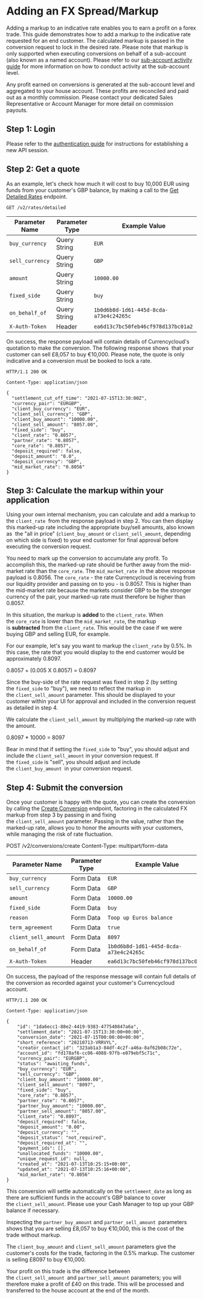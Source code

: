 [_metadata_:unlisted]:-

<!--- [_metadata_:menu_title]:- "Adding an FX Spread/Markup"
[_metadata_:order]:- "9" --->

# Adding an FX Spread/Markup

Adding a markup to an indicative rate enables you to earn a profit on a forex trade. This guide demonstrates how to add a markup to the indicative rate requested for an end customer. The calculated markup is passed in the conversion request to lock in the desired rate. Please note that markup is only supported when executing conversions on behalf of a sub-account (also known as a named account). Please refer to our [sub-account activity guide](/guides/integration-guides/sub-account-activity) for more information on how to conduct activity at the sub-account level.

Any profit earned on conversions is generated at the sub-account level and aggregated to your house account. These profits are reconciled and paid out as a monthly commission. Please contact your dedicated Sales Representative or Account Manager for more detail on commission payouts. 


## Step 1: Login

Please refer to the [authentication guide](/guides/integration-guides/authentication) for instructions for establishing a new API session.

## Step 2: Get a quote

As an example, let's check how much it will cost to buy 10,000 EUR using funds from your customer's GBP balance, by making a call to the [Get Detailed Rates](/api-reference/#get-detailed-rates) endpoint.

`GET /v2/rates/detailed`

| Parameter Name | Parameter Type | Example Value |
| --- | --- | --- |
| `buy_currency` | Query String | `EUR` |
| `sell_currency` | Query String | `GBP` |
| `amount` | Query String | `10000.00` |
| `fixed_side` | Query String | `buy` |
| `on_behalf_of` | Query String | `1b0d6b8d-1d61-445d-8cda-a73e4c24265c` |
| `X-Auth-Token` | Header | `ea6d13c7bc50feb46cf978d137bc01a2` |

On success, the response payload will contain details of Currencycloud's quotation to make the conversion. The following response shows  that your customer can sell £8,057 to buy €10,000. Please note, the quote is only indicative and a conversion must be booked to lock a rate.

```
HTTP/1.1 200 OK

Content-Type: application/json

{
  "settlement_cut_off_time": "2021-07-15T13:30:00Z",
  "currency_pair": "EURGBP",
  "client_buy_currency": "EUR",
  "client_sell_currency": "GBP",
  "client_buy_amount": "10000.00",
  "client_sell_amount": "8057.00",
  "fixed_side": "buy",
  "client_rate": "0.8057",
  "partner_rate": "0.8057",
  "core_rate": "0.8057",
  "deposit_required": false,
  "deposit_amount": "0.0",
  "deposit_currency": "GBP",
  "mid_market_rate": "0.8056"
}
```

## Step 3: Calculate the markup within your application

Using your own internal mechanism, you can calculate and add a markup to the `client_rate `from the response payload in step 2. You can then display this marked-up rate including the appropriate buy/sell amounts, also known as  the "all in price" (`client_buy_amount` or `client_sell_amount`, depending on which side is fixed) to your end customer for final approval before executing the conversion request. 

You need to mark up the conversion to accumulate any profit. To accomplish this, the marked-up rate should be further away from the mid-market rate than the `core_rate`. The `mid_market_rate `in the above response payload is 0.8056. The `core_rate` - the rate Currencycloud is receiving from our liquidity provider and passing on to you - is 0.8057. This is higher than the mid-market rate because the markets consider GBP to be the stronger currency of the pair, your marked-up rate must therefore be higher than 0.8057.

In this situation, the markup is **added** to the `client_rate`. When the `core_rate` is lower than the `mid_market_rate`, the markup is **subtracted** from the `client_rate`. This would be the case if we were buying GBP and selling EUR, for example.

For our example, let's say you want to markup the `client_rate` by 0.5%. In this case, the rate that you would display to the end customer would be approximately 0.8097.

0.8057 + (0.005 X 0.8057) = 0.8097

Since the buy-side of the rate request was fixed in step 2 (by setting the `fixed_side` to "buy"), we need to reflect the markup in the `client_sell_amount` parameter. This should be displayed to your customer within your UI for approval and included in the conversion request as detailed in step 4.

We calculate the `client_sell_amount` by multiplying the marked-up rate with the amount.

0.8097 * 10000 = 8097

Bear in mind that if setting the `fixed_side` to "buy", you should adjust and include the `client_sell_amount` in your conversion request. If the `fixed_side` is "sell", you should adjust and include the `client_buy_amount `in your conversion request.

## Step 4: Submit the conversion

Once your customer is happy with the quote, you can create the conversion by calling the [Create Conversion](/api-reference/#create-conversion) endpoint, factoring in the calculated FX markup from step 3 by passing in and fixing the `client_sell_amount` parameter. Passing in the value, rather than the marked-up rate, allows you to honor the amounts with your customers, while managing the risk of rate fluctuation.

POST /v2/conversions/create
Content-Type: multipart/form-data

| Parameter Name | Parameter Type | Example Value |
| --- | --- | --- |
| `buy_currency` | Form Data | `EUR` |
| `sell_currency` | Form Data | `GBP` |
| `amount` | Form Data | `10000.00` |
| `fixed_side` | Form Data | `buy` |
| `reason` | Form Data | `Toop up Euros balance` |
| `term_agreement` | Form Data | `true` |
| `client_sell_amount` | Form Data | `8097` |
| `on_behalf_of` | Form Data | `1b0d6b8d-1d61-445d-8cda-a73e4c24265c` |
| `X-Auth-Token` | Header | `ea6d13c7bc50feb46cf978d137bc01a2` |

On success, the payload of the response message will contain full details of the conversion as recorded against your customer's Currencycloud account.

```
HTTP/1.1 200 OK

Content-Type: application/json

{
    "id": "1da6ecc1-88e2-4419-9383-477540847a6a",
    "settlement_date": "2021-07-15T13:30:00+00:00",
    "conversion_date": "2021-07-15T00:00:00+00:00",
    "short_reference": "20210713-VRRVYL",
    "creator_contact_id": "323ab1a3-84df-4c2f-a46a-8af62b08c72e",
    "account_id": "fd178af6-cc06-4088-97fb-e079ebf5c71c",
    "currency_pair": "EURGBP",
    "status": "awaiting_funds",
    "buy_currency": "EUR",
    "sell_currency": "GBP",
    "client_buy_amount": "10000.00",
    "client_sell_amount": "8097",
    "fixed_side": "buy",
    "core_rate": "0.8057",
    "partner_rate": "0.8057",
    "partner_buy_amount": "10000.00",
    "partner_sell_amount": "8057.00",
    "client_rate": "0.8097",
    "deposit_required": false,
    "deposit_amount": "0.00",
    "deposit_currency": "",
    "deposit_status": "not_required",
    "deposit_required_at": "",
    "payment_ids": [],
    "unallocated_funds": "10000.00",
    "unique_request_id": null,
    "created_at": "2021-07-13T10:25:15+00:00",
    "updated_at": "2021-07-13T10:25:16+00:00",
    "mid_market_rate": "0.8056"
}
```

This conversion will settle automatically on the `settlement_date` as long as there are sufficient funds in the account's GBP balance to cover the `client_sell_amount`. Please use your Cash Manager to top up your GBP balance if necessary.

Inspecting the `partner_buy_amount` and `partner_sell_amount `parameters shows that you are selling £8,057 to buy €10,000, this is the cost of the trade without markup.

The `client_buy_amount` and `client_sell_amount` parameters give the customer's costs for the trade, factoring in the 0.5% markup. The customer is selling £8097 to buy €10,000.

Your profit on this trade is the difference between the `client_sell_amount `and `partner_sell_amount` parameters; you will therefore make a profit of £40 on this trade. This will be processed and transferred to the house account at the end of the month.
